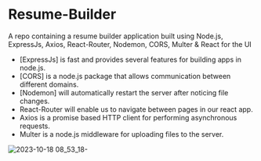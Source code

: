 # Resume-Builder
A repo containing a resume builder application built using Node.js, ExpressJs, Axios, React-Router, Nodemon, CORS, Multer & React for the UI

- [ExpressJs] is fast and provides several features for building apps in node.js.
- [CORS] is a node.js package that allows communication between different domains.
- [Nodemon] will automatically restart the server after noticing file changes.
- React-Router will enable us to navigate between pages in our react app.
- Axios is a promise based HTTP client for performing asynchronous requests.
- Multer is a node.js middleware for uploading files to the server.

![2023-10-18 08_53_18-](https://github.com/Marx-wrld/Resume-Builder/assets/105711066/c647a250-0e38-4b4d-8a26-f27fc6879499)

